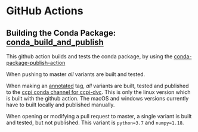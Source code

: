 # GitHub Actions

## Building the Conda Package: [conda_build_and_publish](https://github.com/TomographicImaging/DigitalVolumeCorrelation/blob/master/.github/workflows/conda_build_and_publish.yml)
This github action builds and tests the conda package, by using the [conda-package-publish-action](https://github.com/paskino/conda-package-publish-action)

When pushing to master *all* variants are built and tested.

When making an [annotated](https://git-scm.com/book/en/v2/Git-Basics-Tagging) tag, *all* variants are built, tested and published to the [ccpi conda channel for ccpi-dvc](https://anaconda.org/ccpi/ccpi-dvc/files). This is only the linux version which is built with the github action. The macOS and windows versions currently have to built locally and published manually.

When opening or modifying a pull request to master, a single variant is built and tested, but not published. This variant is `python=3.7` and `numpy=1.18`.
